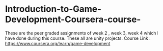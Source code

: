 # Introduction-to-Game-Development-Coursera-course-
These are the peer graded assignments of week 2 , week 3, week 4 which I have done during this course.
These all are unity projects.
Course Link : https://www.coursera.org/learn/game-development
